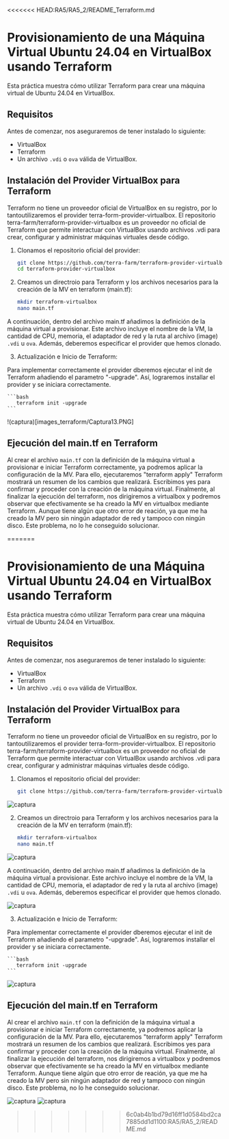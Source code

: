 <<<<<<< HEAD:RA5/RA5_2/README_Terraform.md
# Provisionamiento de una Máquina Virtual Ubuntu 24.04 en VirtualBox usando Terraform

Esta práctica muestra cómo utilizar Terraform para crear una máquina virtual de Ubuntu 24.04 en VirtualBox.

## Requisitos

Antes de comenzar, nos aseguraremos de tener instalado lo siguiente:

- VirtualBox
- Terraform
- Un archivo `.vdi` o `ova` válida de VirtualBox.

## Instalación del Provider VirtualBox para Terraform

Terraform no tiene un proveedor oficial de VirtualBox en su registro, por lo tantoutilizaremos el provider terra-form-provider-virtualbox. El repositorio terra-farm/terraform-provider-virtualbox es un proveedor no oficial de Terraform que permite interactuar con VirtualBox usando archivos .vdi para crear, configurar y administrar máquinas virtuales desde código.

1. Clonamos el repositorio oficial del provider:

    ```bash
    git clone https://github.com/terra-farm/terraform-provider-virtualbox.git
    cd terraform-provider-virtualbox
    ```

2. Creamos un directroio para Terraform y los archivos necesarios para la creación de la MV en terraform (main.tf):

    ```bash
    mkdir terraform-virtualbox
    nano main.tf
    ```
A continuación, dentro del archivo main.tf añadimos la definición de la máquina virtual a provisionar. Este archivo incluye el nombre de la VM, la cantidad de CPU, memoria, el adaptador de red y la ruta al archivo (image) `.vdi` u `ova`.
Además, deberemos especificar el provider que hemos clonado.

3. Actualización e Inicio de Terraform:

Para implementar correctamente el provider dberemos ejecutar el init de Terraform añadiendo el parametro "-upgrade". Así, lograremos installar el provider y se iniciara correctamente.

    ```bash
       terraform init -upgrade
    ```
!(captura)[images_terraform/Captura13.PNG]

## Ejecución del main.tf en Terraform

Al crear el archivo `main.tf` con la definición de la máquina virtual a provisionar e iniciar Terraform correctamente, ya podremos aplicar la configuración de la MV. Para ello, ejecutaremos "terraform apply" Terraform mostrará un resumen de los cambios que realizará. Escribimos yes para confirmar y proceder con la creación de la máquina virtual.
Finalmente, al finalizar la ejecución del terraform, nos dirigiremos a virtualbox y podremos observar que efectivamente se ha creado la MV en virtualbox mediante Terraform. Aunque tiene algún que otro error de reación, ya que me ha creado la MV pero sin ningún adaptador de red y tampoco con ningún disco. Este problema, no lo he conseguido solucionar.

=======
# Provisionamiento de una Máquina Virtual Ubuntu 24.04 en VirtualBox usando Terraform

Esta práctica muestra cómo utilizar Terraform para crear una máquina virtual de Ubuntu 24.04 en VirtualBox.

## Requisitos

Antes de comenzar, nos aseguraremos de tener instalado lo siguiente:

- VirtualBox
- Terraform
- Un archivo `.vdi` o `ova` válida de VirtualBox.

## Instalación del Provider VirtualBox para Terraform

Terraform no tiene un proveedor oficial de VirtualBox en su registro, por lo tantoutilizaremos el provider terra-form-provider-virtualbox. El repositorio terra-farm/terraform-provider-virtualbox es un proveedor no oficial de Terraform que permite interactuar con VirtualBox usando archivos .vdi para crear, configurar y administrar máquinas virtuales desde código.

1. Clonamos el repositorio oficial del provider:

    ```bash
    git clone https://github.com/terra-farm/terraform-provider-virtualbox.git
    ```
![captura](images_terraform/Captura19.PNG)

2. Creamos un directroio para Terraform y los archivos necesarios para la creación de la MV en terraform (main.tf):

    ```bash
    mkdir terraform-virtualbox
    nano main.tf
    ```

![captura](images_terraform/Captura1.PNG)

A continuación, dentro del archivo main.tf añadimos la definición de la máquina virtual a provisionar. Este archivo incluye el nombre de la VM, la cantidad de CPU, memoria, el adaptador de red y la ruta al archivo (image) `.vdi` u `ova`.
Además, deberemos especificar el provider que hemos clonado.

![captura](images_terraform/Captura14.PNG)

3. Actualización e Inicio de Terraform:

Para implementar correctamente el provider dberemos ejecutar el init de Terraform añadiendo el parametro "-upgrade". Así, lograremos installar el provider y se iniciara correctamente.

    ```bash
       terraform init -upgrade
    ```
![captura](images_terraform/Captura13.PNG)

## Ejecución del main.tf en Terraform

Al crear el archivo `main.tf` con la definición de la máquina virtual a provisionar e iniciar Terraform correctamente, ya podremos aplicar la configuración de la MV. Para ello, ejecutaremos "terraform apply" Terraform mostrará un resumen de los cambios que realizará. Escribimos yes para confirmar y proceder con la creación de la máquina virtual.
Finalmente, al finalizar la ejecución del terraform, nos dirigiremos a virtualbox y podremos observar que efectivamente se ha creado la MV en virtualbox mediante Terraform. Aunque tiene algún que otro error de reación, ya que me ha creado la MV pero sin ningún adaptador de red y tampoco con ningún disco. Este problema, no lo he conseguido solucionar.

![captura](images_terraform/Captura15.PNG)
![captura](images_terraform/Captura20.PNG)
>>>>>>> 6c0ab4b1bd79d16ff1d0584bd2ca7885dd1d1100:RA5/RA5_2/README.md
